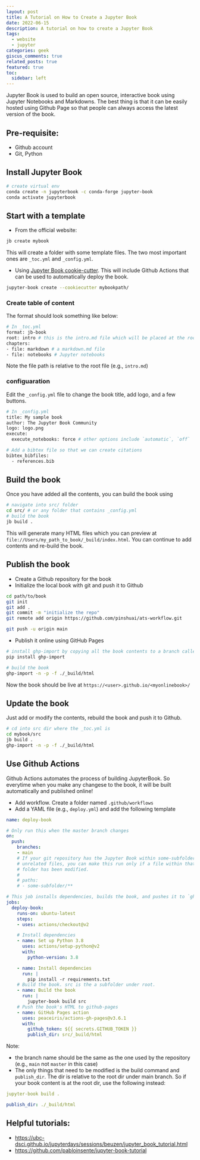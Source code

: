 ```yaml
---
layout: post
title: A Tutorial on How to Create a Jupyter Book
date: 2022-06-15
description: A tutorial on how to create a Jupyter Book
tags:
  - website
  - jupyter
categories: geek
giscus_comments: true
related_posts: true
featured: true
toc:
  sidebar: left
---
```


Jupyter Book is used to build an open source, interactive book using Jupyter Notebooks and Markdowns. The best thing is that it can be easily hosted using Github Page so that people can always access the latest version of the book.

## Pre-requisite:
- Github account
- Git, Python
## Install Jupyter Book
```bash
# create virtual env
conda create -n jupyterbook -c conda-forge jupyter-book
conda activate jupyterbook
```

## Start with a template
- From the official website:

```bash
jb create mybook
```
This will create a folder with some template files. The two most important ones are `_toc.yml` and `_config.yml`.

- Using [Jupyter Book cookie-cutter](https://github.com/executablebooks/cookiecutter-jupyter-book). This will include Github Actions that can be used to automatically 
deploy the book. 

```bash
jupyter-book create --cookiecutter mybookpath/
```

### Create table of content
The format should look something like below: 
```bash
# In _toc.yml
format: jb-book
root: intro # this is the intro.md file which will be placed at the root directory of the book
chapters:
- file: markdown # a markdown.md file
- file: notebooks # Jupyter notebooks
```

Note the file path is relative to the root file (e.g., `intro.md`)

### configuaration
Edit the `_config.yml` file to change the book title, add logo, and a few buttons. 
```bash
# In _config.yml
title: My sample book
author: The Jupyter Book Community
logo: logo.png
execute:
  execute_notebooks: force # other options include `automatic`, `off`

# Add a bibtex file so that we can create citations
bibtex_bibfiles:
  - references.bib

```

## Build the book
Once you have added all the contents, you can build the book using
```bash
# navigate into src/ folder
cd src/ # or any folder that contains _config.yml
# build the book
jb build .
```
This will generate many HTML files which you can preview at `file://Users/my_path_to_book/_build/index.html`. You can continue to add contents and re-build the book. 

## Publish the book
- Create a Github repository for the book
- Initialize the local book with git and push it to Github


```bash
cd path/to/book
git init
git add .
git commit -m "initialize the repo"
git remote add origin https://github.com/pinshuai/ats-workflow.git

git push -u origin main
```

- Publish it online using GitHub Pages

```bash
# install ghp-import by copying all the book contents to a branch called `gh-pages`
pip install ghp-import

# build the book 
ghp-import -n -p -f ./_build/html
```

Now the book should be live at `https://<user>.github.io/<myonlinebook>/`

## Update the book
Just add or modify the contents, rebuild the book and push it to Github.

```bash
# cd into src dir where the _toc.yml is
cd mybook/src
jb build .
ghp-import -n -p -f ./_build/html
```

## Use Github Actions
Github Actions automates the process of building JupyterBook. So everytime when you make any changese to the book, it will be built automatically and published online!

- Add workflow. Create a folder named `.github/workflows` 
- Add a YAML file (e.g., `deploy.yml`) and add the following template

```yaml
name: deploy-book

# Only run this when the master branch changes
on:
  push:
    branches:
    - main
    # If your git repository has the Jupyter Book within some-subfolder next to
    # unrelated files, you can make this run only if a file within that specific
    # folder has been modified.
    #
    # paths:
    # - some-subfolder/**

# This job installs dependencies, builds the book, and pushes it to `gh-pages`
jobs:
  deploy-book:
    runs-on: ubuntu-latest
    steps:
    - uses: actions/checkout@v2

    # Install dependencies
    - name: Set up Python 3.8
      uses: actions/setup-python@v2
      with:
        python-version: 3.8

    - name: Install dependencies
      run: |
        pip install -r requirements.txt
    # Build the book. src is the a subfolder under root. 
    - name: Build the book
      run: |
        jupyter-book build src 
    # Push the book's HTML to github-pages
    - name: GitHub Pages action
      uses: peaceiris/actions-gh-pages@v3.6.1
      with:
        github_token: ${{ secrets.GITHUB_TOKEN }}
        publish_dir: src/_build/html
```

Note: 
- the branch name should be the same as the one used by the repository (e.g., `main` not `master` in this case)
- The only things that need to be modified is the build command and `publish_dir`. The dir is relative to the root dir under main branch. So if your book content is at the root dir, use the following instead:

```yaml
jupyter-book build .

publish_dir: ./_build/html
```

## Helpful tutorials:
- https://ubc-dsci.github.io/jupyterdays/sessions/beuzen/jupyter_book_tutorial.html
- https://github.com/pabloinsente/jupyter-book-tutorial
